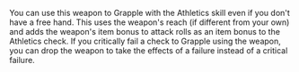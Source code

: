 You can use this weapon to Grapple with the Athletics skill even if you don't have a free hand. This uses the weapon's reach (if different from your own) and adds the weapon's item bonus to attack rolls as an item bonus to the Athletics check. If you critically fail a check to Grapple using the weapon, you can drop the weapon to take the effects of a failure instead of a critical failure.